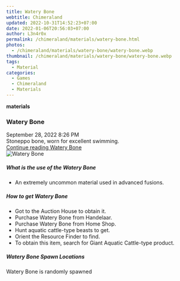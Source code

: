 ```yaml
---
title: Watery Bone
webtitle: Chimeraland
updated: 2022-10-31T14:52:23+07:00
date: 2022-01-06T20:56:03+07:00
author: L3n4r0x
permalink: /chimeraland/materials/watery-bone.html
photos:
  - /chimeraland/materials/watery-bone/watery-bone.webp
thumbnail: /chimeraland/materials/watery-bone/watery-bone.webp
tags:
  - Material
categories:
  - Games
  - Chimeraland
  - Materials
---
```


<section id="bootstrap-wrapper"><link rel="stylesheet" href="https://cdn.statically.io/gh/dimaslanjaka/Web-Manajemen/40ac3225/css/bootstrap-4.5-wrapper.css"/><div class="row g-0 border rounded overflow-hidden flex-md-row mb-4 shadow-sm position-relative"><div class="col p-4 d-flex flex-column position-static"><strong class="d-inline-block mb-2 text-success">materials</strong><h3 class="mb-0">Watery Bone</h3><div class="mb-1 text-muted">September 28, 2022 8:26 PM</div><div class="mb-2 border p-1">Stoneppo bone, worn for excellent swimming.</div><a href="#" class="stretched-link d-none">Continue reading Watery Bone</a></div><div class="col-auto d-none d-lg-block"><img src="/chimeraland/materials/watery-bone/watery-bone.webp" alt="Watery Bone"/></div></div><div class="row"><div class="col-lg-6 col-12 mb-2"><div class="card"><div class="card-body"><h5 class="card-title">What is the use of the Watery Bone</h5><div class="card-text"><ul><li>An extremely uncommon material used in advanced fusions.</li></ul></div></div></div></div><div class="col-lg-6 col-12 mb-2"><div class="card"><div class="card-body"><h5 class="card-title">How to get Watery Bone</h5><div class="card-text"><ul><li>Got to the Auction House to obtain it.</li><li>Purchase Watery Bone from Handelaar.</li><li>Purchase Watery Bone from Home Shop.</li><li>Hunt aquatic cattle-type beasts to get.</li><li>Orient the Resource Finder to find.</li><li>To obtain this item, search for Giant Aquatic Cattle-type product.</li></ul></div></div></div></div><div class="col-12 mb-2"><h5>Watery Bone Spawn Locations</h5><p>Watery Bone is randomly spawned</p></div></div></section>